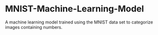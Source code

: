 # MNIST-Machine-Learning-Model
A machine learning model trained using the MNIST data set to categorize images containing numbers. 
